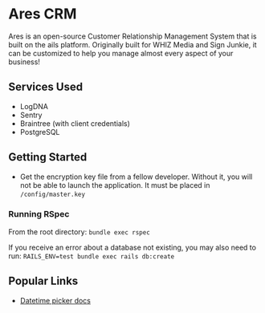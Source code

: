 # Ares CRM

Ares is an open-source Customer Relationship Management System that is built on the ails platform. Originally built for WHIZ Media and Sign Junkie, it can be customized to help you manage almost every aspect of your business!

## Services Used

- LogDNA
- Sentry
- Braintree (with client credentials)
- PostgreSQL

## Getting Started

- Get the encryption key file from a fellow developer. Without it, you will not be able to launch the application. It must be placed in `/config/master.key`

### Running RSpec

From the root directory: `bundle exec rspec`

If you receive an error about a database not existing, you may also need to run: `RAILS_ENV=test bundle exec rails db:create`

## Popular Links

- [Datetime picker docs](https://tempusdominus.github.io/bootstrap-4/)
